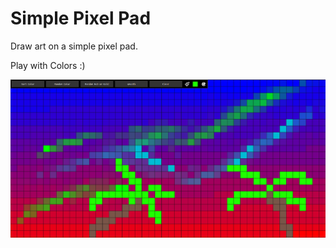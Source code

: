 # Simple Pixel Pad
Draw art on a simple pixel pad. 

Play with Colors :) 


![Alt Text](src/assets/art.png)
